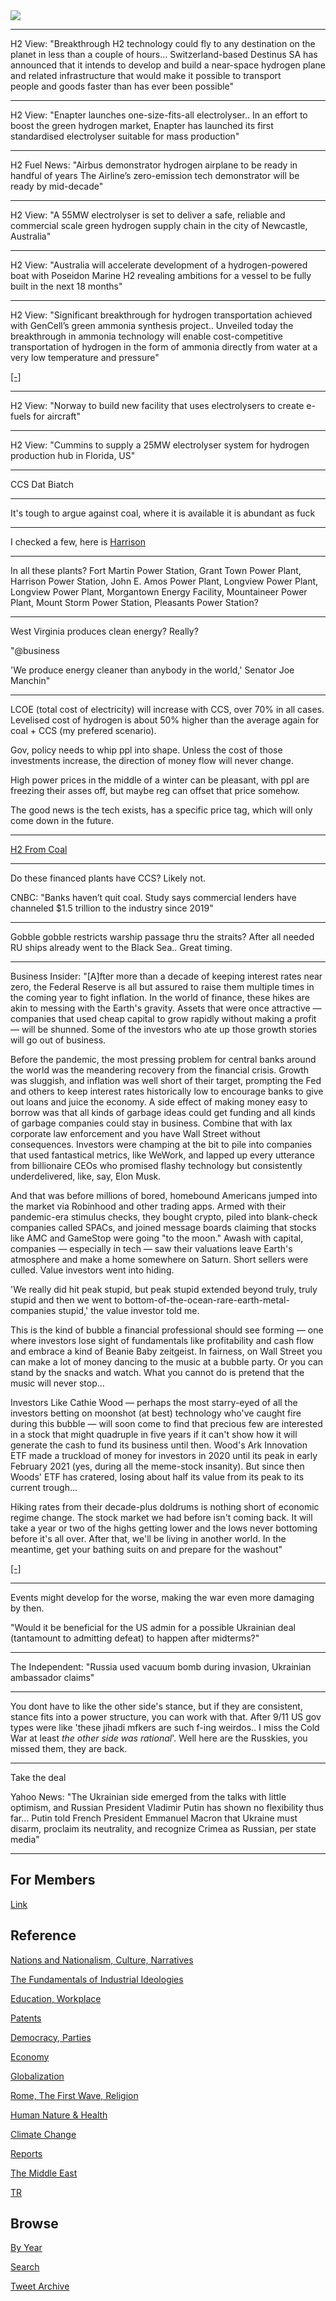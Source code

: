 <img src="https://drive.google.com/uc?export=view&id=1B2wf9R7AMH1d7Vw6e2mucLbIQ5NSjir7"/>

---

H2 View: "Breakthrough H2 technology could fly to any destination on
the planet in less than a couple of hours... Switzerland-based
Destinus SA has announced that it intends to develop and build a
near-space hydrogen plane and related infrastructure that would make
it possible to transport people and goods faster than has ever been
possible"

---

H2 View: "Enapter launches one-size-fits-all electrolyser.. In an
effort to boost the green hydrogen market, Enapter has launched its
first standardised electrolyser suitable for mass production"

---


H2 Fuel News: "Airbus demonstrator hydrogen airplane to be ready in
handful of years The Airline’s zero-emission tech demonstrator will be
ready by mid-decade"

---

H2 View: "A 55MW electrolyser is set to deliver a safe, reliable and
commercial scale green hydrogen supply chain in the city of Newcastle,
Australia"

---

H2 View: "Australia will accelerate development of a hydrogen-powered
boat with Poseidon Marine H2 revealing ambitions for a vessel to be
fully built in the next 18 months"

---

H2 View: "Significant breakthrough for hydrogen transportation
achieved with GenCell’s green ammonia synthesis project.. Unveiled
today the breakthrough in ammonia technology will enable
cost-competitive transportation of hydrogen in the form of ammonia
directly from water at a very low temperature and pressure"

[[-]](https://www.h2-view.com/story/significant-breakthrough-for-hydrogen-transportation-achieved-with-gencells-green-ammonia-synthesis-project/)

---

H2 View: "Norway to build new facility that uses electrolysers to
create e-fuels for aircraft"

----

H2 View: "Cummins to supply a 25MW electrolyser system for hydrogen
production hub in Florida, US"

---

CCS Dat Biatch

---

It's tough to argue against coal, where it is available it is abundant as fuck

---

I checked a few, here is [Harrison](https://www.gem.wiki/Harrison_Power_Station#Emissions_Data)

---

In all these plants? Fort Martin Power Station, Grant Town Power
Plant, Harrison Power Station, John E. Amos Power Plant, Longview
Power Plant, Longview Power Plant, Morgantown Energy Facility,
Mountaineer Power Plant, Mount Storm Power Station, Pleasants Power
Station?

---

West Virginia produces clean energy? Really?

"@business

'We produce energy cleaner than anybody in the world,' Senator Joe
Manchin"

---

LCOE (total cost of electricity) will increase with CCS, over 70% in
all cases. Levelised cost of hydrogen is about 50% higher than the
average again for coal + CCS (my prefered scenario).

Gov, policy needs to whip ppl into shape. Unless the cost of those
investments increase, the direction of money flow will never change.

High power prices in the middle of a winter can be pleasant, with ppl
are freezing their asses off, but maybe reg can offset that price
somehow.

The good news is the tech exists, has a specific price tag, which will
only come down in the future. 

---

[H2 From Coal](2022/02/h2-coal.md)

---

Do these financed plants have CCS? Likely not.

CNBC: "Banks haven’t quit coal. Study says commercial lenders have channeled
$1.5 trillion to the industry since 2019"

---

Gobble gobble restricts warship passage thru the straits? After all
needed RU ships already went to the Black Sea.. Great timing.

---

Business Insider: "[A]fter more than a decade of keeping interest
rates near zero, the Federal Reserve is all but assured to raise them
multiple times in the coming year to fight inflation. In the world of
finance, these hikes are akin to messing with the Earth's
gravity. Assets that were once attractive — companies that used cheap
capital to grow rapidly without making a profit — will be
shunned. Some of the investors who ate up those growth stories will go
out of business.

Before the pandemic, the most pressing problem for central banks
around the world was the meandering recovery from the financial
crisis. Growth was sluggish, and inflation was well short of their
target, prompting the Fed and others to keep interest rates
historically low to encourage banks to give out loans and juice the
economy. A side effect of making money easy to borrow was that all
kinds of garbage ideas could get funding and all kinds of garbage
companies could stay in business. Combine that with lax corporate law
enforcement and you have Wall Street without consequences. Investors
were champing at the bit to pile into companies that used fantastical
metrics, like WeWork, and lapped up every utterance from billionaire
CEOs who promised flashy technology but consistently underdelivered,
like, say, Elon Musk.

And that was before millions of bored, homebound Americans jumped into
the market via Robinhood and other trading apps. Armed with their
pandemic-era stimulus checks, they bought crypto, piled into
blank-check companies called SPACs, and joined message boards claiming
that stocks like AMC and GameStop were going "to the moon." Awash with
capital, companies — especially in tech — saw their valuations leave
Earth's atmosphere and make a home somewhere on Saturn. Short sellers
were culled. Value investors went into hiding.

'We really did hit peak stupid, but peak stupid extended beyond truly,
truly stupid and then we went to
bottom-of-the-ocean-rare-earth-metal-companies stupid,' the value
investor told me.

This is the kind of bubble a financial professional should see forming
— one where investors lose sight of fundamentals like profitability
and cash flow and embrace a kind of Beanie Baby zeitgeist. In
fairness, on Wall Street you can make a lot of money dancing to the
music at a bubble party. Or you can stand by the snacks and
watch. What you cannot do is pretend that the music will never stop...

Investors Like Cathie Wood — perhaps the most starry-eyed of all the
investors betting on moonshot (at best) technology who've caught fire
during this bubble — will soon come to find that precious few are
interested in a stock that might quadruple in five years if it can't
show how it will generate the cash to fund its business until
then. Wood's Ark Innovation ETF made a truckload of money for
investors in 2020 until its peak in early February 2021 (yes, during
all the meme-stock insanity). But since then Woods' ETF has cratered,
losing about half its value from its peak to its current trough...

Hiking rates from their decade-plus doldrums is nothing short of
economic regime change. The stock market we had before isn't coming
back. It will take a year or two of the highs getting lower and the
lows never bottoming before it's all over. After that, we'll be living
in another world. In the meantime, get your bathing suits on and
prepare for the washout"

[[-]](https://www.businessinsider.com/wall-street-wash-out-federal-reserve-inflation-stock-market-crash-2022-2?r=US&IR=T)

---

Events might develop for the worse, making the war even more damaging
by then.

"Would it be beneficial for the US admin for a possible Ukrainian deal
(tantamount to admitting defeat) to happen after midterms?"

---

The Independent: "Russia used vacuum bomb during invasion, Ukrainian ambassador claims"

---

You dont have to like the other side's stance, but if they are
consistent, stance fits into a power structure, you can work with
that. After 9/11 US gov types were like 'these jihadi mfkers are such
f-ing weirdos.. I miss the Cold War at least *the other side was
rational*'. Well here are the Russkies, you missed them, they are
back.

---

Take the deal

Yahoo News: "The Ukrainian side emerged from the talks with little
optimism, and Russian President Vladimir Putin has shown no
flexibility thus far... Putin told French President Emmanuel Macron
that Ukraine must disarm, proclaim its neutrality, and recognize
Crimea as Russian, per state media"

---

## For Members

[Link](https://thirdwave-members.herokuapp.com)

## Reference

[Nations and Nationalism, Culture, Narratives](/2013/02/nations-and-nationalism.md)

[The Fundamentals of Industrial Ideologies](/2011/04/fundamentals-of-industrial-ideologies.md)

[Education, Workplace](2017/09/education-workplace.md)

[Patents](/2018/09/patents.md)

[Democracy, Parties](/2016/11/democracy.md)

[Economy](/2018/05/economy.md)

[Globalization](/2018/09/globalization.md)

[Rome, The First Wave, Religion](/2017/12/rome.md)

[Human Nature & Health](/2020/07/human-nature.md)

[Climate Change](/2018/12/climate.md)

[Reports](/2019/05/reports.md)

[The Middle East](/2019/07/middleeast.md)

[TR](../tr)

## Browse

[By Year](years.md)

[Search](search.html)

[Tweet Archive](/tweets/README.md)


